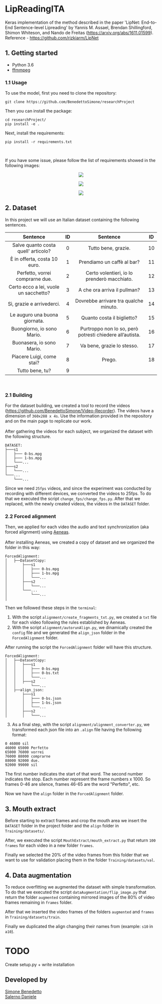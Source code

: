 # LipReadingITA

Keras implementation of the method described in the paper 'LipNet: End-to-End Sentence-level Lipreading' by Yannis M. Assael, Brendan Shillingford, Shimon Whiteson, and Nando de Freitas (https://arxiv.org/abs/1611.01599).
Reference - https://github.com/rizkiarm/LipNet



## 1. Getting started

- Python 3.6
- [ffmmpeg](https://www.ffmpeg.org)

### 1.1 Usage

To use the model, first you need to clone the repository:
```
git clone https://github.com/BenedettoSimone/researchProject
```

Then you can install the package:
```
cd researchProject/
pip install -e .
```

Next, install the requirements:

```
pip install -r requirements.txt
```
<br>

If you have some issue, please follow the list of requirements showed in the following images:

<p align="center"><img src="./readme_images/req1.png"/></p>
<p align="center"><img src="./readme_images/req2.png"/></p>
<p align="center"><img src="./readme_images/req3.png"/></p>


## 2. Dataset
In this project we will use an Italian dataset containing the following sentences.


|               Sentence                | ID  |                           Sentence                           | ID  |
|:-------------------------------------:|:---:|:--------------------------------------------------------:|:---:|
|  Salve quanto costa quell' articolo?  |  0  |                   Tutto bene, grazie.                    | 10  |
|     È in offerta, costa 10 euro.      |  1  |                Prendiamo un caffè al bar?                | 11  |
|    Perfetto, vorrei comprarne due.    |  2  |       Certo volentieri, io lo prenderò macchiato.        | 12  |
| Certo ecco a lei, vuole un sacchetto? |  3  |               A che ora arriva il pullman?               | 13  |
|       Sì, grazie e arrivederci.       |  4  |          Dovrebbe arrivare tra qualche minuto.           | 14  |
|     Le auguro una buona giornata.     |  5  |                Quanto costa il biglietto?                | 15  |
|      Buongiorno, io sono Mario.       |  6  | Purtroppo non lo so, però potresti chiedere all’autista. | 16  |
|       Buonasera, io sono Mario.       |  7  |                Va bene, grazie lo stesso.                | 17  |
|       Piacere Luigi, come stai?       |  8  |                          Prego.                          | 18  |
|            Tutto bene, tu?            |  9  |

<br>

### 2.1 Building
For the dataset building, we created a tool to record the videos (https://github.com/BenedettoSimone/Video-Recorder). The videos have a dimension of ``360x288 x 4s``. Use the information provided in the repository and on the main page to replicate our work.
<br><br>After gathering the videos for each subject, we organized the dataset with the following structure.

```
DATASET:
├───s1
│   ├─── 0-bs.mpg
│   ├─── 1-bs.mpg
│   └───...
├───s2
│   └───...
└───...
    └───...
```

Since we need  ``25fps`` videos, and since the experiment was conducted by recording with different devices, we converted the videos to 25fps. To do that we executed the script ``change_fps/change_fps.py``.
After that we replaced, with the newly created videos, the videos in the ``DATASET`` folder.



### 2.2 Forced alignment
Then, we applied for each video the audio and text synchronization (aka forced alignment) using [Aeneas](https://github.com/readbeyond/aeneas). 
<br><br>
After installing Aeneas, we created a copy of dataset and we organized the folder in this way:

```
ForcedAlignment:
│   ├──DatasetCopy:
│       ├───s1
│       │   ├─── 0-bs.mpg
│       │   ├─── 1-bs.mpg
│       │   └───...
│       ├───s2
│       │   └───...
│       └───...
│           └───...
│        
```

Then we followed these steps in the ``terminal``:
1. With the script ``alignment/create_fragments_txt.py``, we created a ``txt`` file for each video following the rules established by Aeneas.
2. With the script ``alignment/autorunAlign.py``, we dinamically created the ``config`` file and we generated the ``align_json`` folder in the ``ForcedAlignment`` folder. 

After running the script the ``ForcedAlignment`` folder will have this structure.

```
ForcedAlignment:
│   ├──DatasetCopy:
│   │   ├───s1
│   │   │   ├─── 0-bs.mpg
│   │   │   ├─── 0-bs.txt
│   │   │   └───...
│   │   ├───s2
│   │       └───...
│   ├──align_json:
│       ├───s1
│       │   ├─── 0-bs.json
│       │   ├─── 1-bs.json
│       │   └───...
│       ├───s2
│       │   └───...   
```


3. As a final step, with the script ``alignment/alignment_converter.py``, we transformed each json file into an ``.align`` file having the following format:
```
0 46000 sil
46000 65000 Perfetto
65000 76000 vorrei
76000 88000 comprarne
88000 92000 due.
92000 99000 sil
```
The first number indicates the start of that word. The second number indicates the stop. Each number represent the frame numbers x 1000. So frames 0-46 are silence, frames 46-65 are the word "Perfetto", etc.

Now we have the ``align`` folder in the ``ForcedAlignment`` folder.

## 3. Mouth extract
Before starting to extract frames and crop the mouth area we insert the ``DATASET`` folder in the project folder and the ``align`` folder in ``Training/datasets/``.

After, we executed the script ``MouthExtract/mouth_extract.py`` that return ``100 frames`` for each video in a new folder ``frames``. 

Finally we selected the 20% of the video frames from this folder that we want to use for validation placing them in the folder ``Training/datasets/val``.

## 4. Data augmentation

To reduce overfitting we augmented the dataset with simple transformation. To do that we executed the script ``dataAugmentation/flip_image.py`` that return the folder ``augmented`` containing mirrored images of the 80% of video frames remaining in ``frames`` folder. 

After that we inserted the video frames of the folders ``augmented`` and ``frames`` in ``Training/datasets/train``.

Finally we duplicated the align changing their names from (example: ``s10`` in ``a10``). 


# TODO
Create setup.py + write installation

## Developed by
[Simone Benedetto](https://github.com/BenedettoSimone) <br>
[Salerno Daniele](https://github.com/DanieleSalerno)
